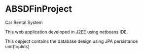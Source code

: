 ABSDFinProject
==============

Car Rental System

This web application developed in J2EE using netbeans IDE.

This oepject contains the database design using JPA persistance unit(toplink)
